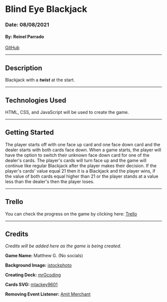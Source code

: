 # Blind Eye Blackjack

### Date: 08/08/2021

#### By: Reinel Parrado

[GitHub](https://github.com/UnitarySaucer)

---

## Description

Blackjack with a **_twist_** at the start.

---

## Technologies Used

HTML, CSS, and JavaScript will be used to create the game.

---

## Getting Started

The player starts off with one face up card and one face down card and the dealer starts with both cards face down. When a game starts, the player will have the option to switch their unknown face down card for one of the dealer's cards. The player's cards will turn face up and the game will continue like regular Blackjack after the player makes their decision. If the player's cards' value equal 21 then it is a Blackjack and the player wins, if the value of both cards equal higher than 21 or the player stands at a value less than the dealer's then the player loses.

---

## Trello

You can check the progress on the game by clicking here: [Trello](https://trello.com/b/agk5c57g/blackjack)

---

## Credits

_Credits will be added here as the game is being created._

**Game Name:** Matthew G. (No socials)

**Background Image:** [istockphoto](https://www.istockphoto.com/)

**Creating Deck:** [mrGcoding](https://www.youtube.com/watch?v=LxXWTXOny3A)

**Cards SVG:** [mlackey9601](https://github.com/mlackey9601/card-deck)

**Removing Event Listener:** [Amit Merchant](https://www.amitmerchant.com/remove-event-listener-once-invoked-javascript/)
